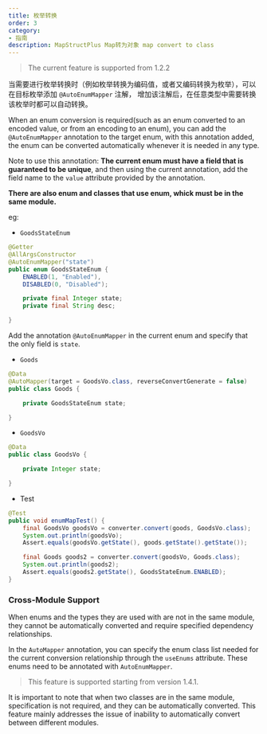 ```yaml
---
title: 枚举转换
order: 3
category:
- 指南 
description: MapStructPlus Map转为对象 map convert to class
---
```


> The current feature is supported from 1.2.2

当需要进行枚举转换时（例如枚举转换为编码值，或者又编码转换为枚举），可以在目标枚举添加 `@AutoEnumMapper` 注解，
增加该注解后，在任意类型中需要转换该枚举时都可以自动转换。

When an enum conversion is required(such as an enum converted to an encoded value, or from an encoding to an enum), you can add the `@AutoEnumMapper` annotation to the target enum, with this annotation added, the enum can be converted automatically whenever it is needed in any type.

Note to use this annotation: **The current enum must have a field that is guaranteed to be unique**, and then using the current annotation, add the field name to the `value` attribute provided by the annotation.

**There are also enum and classes that use enum, whick must be in the same module.**

eg:

- `GoodsStateEnum`

```java
@Getter
@AllArgsConstructor
@AutoEnumMapper("state")
public enum GoodsStateEnum {
    ENABLED(1, "Enabled"),
    DISABLED(0, "Disabled");

    private final Integer state;
    private final String desc;

}
```

Add the annotation `@AutoEnumMapper` in the current enum and specify that the only field is `state`.

- `Goods`

```java
@Data
@AutoMapper(target = GoodsVo.class, reverseConvertGenerate = false)
public class Goods {

    private GoodsStateEnum state;

}
```

- `GoodsVo`

```java
@Data
public class GoodsVo {

    private Integer state;

}
```

- Test

```java
@Test
public void enumMapTest() {
    final GoodsVo goodsVo = converter.convert(goods, GoodsVo.class);
    System.out.println(goodsVo);
    Assert.equals(goodsVo.getState(), goods.getState().getState());

    final Goods goods2 = converter.convert(goodsVo, Goods.class);
    System.out.println(goods2);
    Assert.equals(goods2.getState(), GoodsStateEnum.ENABLED);
}
```

### Cross-Module Support

When enums and the types they are used with are not in the same module, they cannot be automatically converted and require specified dependency relationships.

In the `AutoMapper` annotation, you can specify the enum class list needed for the current conversion relationship through the `useEnums` attribute. These enums need to be annotated with `AutoEnumMapper`.

> This feature is supported starting from version 1.4.1.

It is important to note that when two classes are in the same module, specification is not required, and they can be automatically converted. This feature mainly addresses the issue of inability to automatically convert between different modules.

